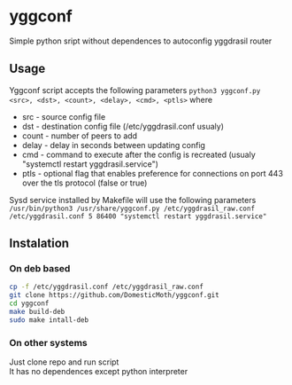 # yggconf
Simple python sript without dependences to autoconfig yggdrasil router  
## Usage
Yggconf script accepts the following parameters
`python3 yggconf.py <src>, <dst>, <count>, <delay>, <cmd>, <ptls>`
where
+ src - source config file
+ dst - destination config file (/etc/yggdrasil.conf usualy)
+ count - number of peers to add
+ delay - delay in seconds between updating config
+ cmd - command to execute after the config is recreated (usualy "systemctl restart yggdrasil.service")
+ ptls - optional flag that enables preference for connections on port 443 over the tls protocol (false or true)

Sysd service installed by Makefile will use the following parameters  
`/usr/bin/python3 /usr/share/yggconf.py /etc/yggdrasil_raw.conf /etc/yggdrasil.conf 5 86400 "systemctl restart yggdrasil.service"`
## Instalation
### On deb based
```sh
cp -f /etc/yggdrasil.conf /etc/yggdrasil_raw.conf
git clone https://github.com/DomesticMoth/yggconf.git
cd yggconf
make build-deb
sudo make intall-deb
```
### On other systems
Just clone repo and run script  
It has no dependences except python interpreter
